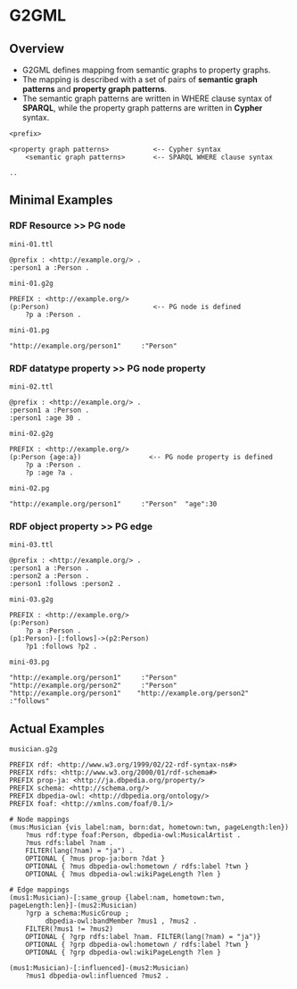 # G2GML

## Overview

* G2GML defines mapping from semantic graphs to property graphs.
* The mapping is described with a set of pairs of **semantic graph patterns** and **property graph patterns**.
* The semantic graph patterns are written in WHERE clause syntax of **SPARQL**, while the property graph patterns are written in **Cypher** syntax.

```
<prefix>

<property graph patterns>           <-- Cypher syntax
    <semantic graph patterns>       <-- SPARQL WHERE clause syntax

..
```

## Minimal Examples

### RDF Resource >> PG node

`mini-01.ttl`

    @prefix : <http://example.org/> .
    :person1 a :Person .


`mini-01.g2g`

    PREFIX : <http://example.org/>
    (p:Person)                          <-- PG node is defined
        ?p a :Person .


`mini-01.pg`

    "http://example.org/person1"	 :"Person"


### RDF datatype property >> PG node property

`mini-02.ttl`

    @prefix : <http://example.org/> .
    :person1 a :Person .
    :person1 :age 30 .

`mini-02.g2g`

    PREFIX : <http://example.org/>
    (p:Person {age:a})                 <-- PG node property is defined
        ?p a :Person .
        ?p :age ?a .

`mini-02.pg`

    "http://example.org/person1"	 :"Person"	"age":30

### RDF object property >> PG edge

`mini-03.ttl`

    @prefix : <http://example.org/> .
    :person1 a :Person .
    :person2 a :Person .
    :person1 :follows :person2 .

`mini-03.g2g`

    PREFIX : <http://example.org/>
    (p:Person)
        ?p a :Person .
    (p1:Person)-[:follows]->(p2:Person)
        ?p1 :follows ?p2 .

`mini-03.pg`

    "http://example.org/person1"	 :"Person"
    "http://example.org/person2"	 :"Person"
    "http://example.org/person1"	"http://example.org/person2"	 :"follows"

## Actual Examples

`musician.g2g`

    PREFIX rdf: <http://www.w3.org/1999/02/22-rdf-syntax-ns#>
    PREFIX rdfs: <http://www.w3.org/2000/01/rdf-schema#>
    PREFIX prop-ja: <http://ja.dbpedia.org/property/>
    PREFIX schema: <http://schema.org/>
    PREFIX dbpedia-owl: <http://dbpedia.org/ontology/>
    PREFIX foaf: <http://xmlns.com/foaf/0.1/>

    # Node mappings
    (mus:Musician {vis_label:nam, born:dat, hometown:twn, pageLength:len})
        ?mus rdf:type foaf:Person, dbpedia-owl:MusicalArtist .
        ?mus rdfs:label ?nam .
        FILTER(lang(?nam) = "ja") .
        OPTIONAL { ?mus prop-ja:born ?dat }
        OPTIONAL { ?mus dbpedia-owl:hometown / rdfs:label ?twn }
        OPTIONAL { ?mus dbpedia-owl:wikiPageLength ?len }

    # Edge mappings
    (mus1:Musician)-[:same_group {label:nam, hometown:twn, pageLength:len}]-(mus2:Musician)
        ?grp a schema:MusicGroup ;
             dbpedia-owl:bandMember ?mus1 , ?mus2 .
        FILTER(?mus1 != ?mus2)
        OPTIONAL { ?grp rdfs:label ?nam. FILTER(lang(?nam) = "ja")}
        OPTIONAL { ?grp dbpedia-owl:hometown / rdfs:label ?twn }
        OPTIONAL { ?grp dbpedia-owl:wikiPageLength ?len }

    (mus1:Musician)-[:influenced]-(mus2:Musician)
        ?mus1 dbpedia-owl:influenced ?mus2 .
